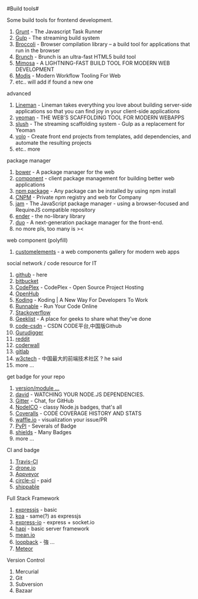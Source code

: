 #Build tools#

Some build tools for frontend development.

1. [Grunt](http://gruntjs.com/) - The Javascript Task Runner
2. [Gulp](http://gulpjs.com/) - The streaming build system
3. [Broccoli](https://github.com/joliss/broccoli) - Browser compilation library – a build tool for applications that run in the browser
4. [Brunch](http://brunch.io/) - Brunch is an ultra-fast HTML5 build tool
5. [Mimosa](http://mimosa.io/) - A LIGHTNING-FAST BUILD TOOL FOR MODERN WEB DEVELOPMENT
6. [Modjs](http://madscript.com/modjs/) - Modern Workflow Tooling For Web
7. etc.. will add if found a new one


advanced

1. [Lineman](http://www.linemanjs.com/) - Lineman takes everything you love about building server-side applications so that you can find joy in your client-side applications
2. [yeoman](http://yeoman.io/) - THE WEB'S SCAFFOLDING TOOL FOR MODERN WEBAPPS
3. [slush](http://klei.github.io/slush) - The streaming scaffolding system - Gulp as a replacement for Yeoman 
4. [volo](https://github.com/volojs/volo) - Create front end projects from templates, add dependencies, and automate the resulting projects
5. etc.. more

package manager

1. [bower](http://bower.io/) - A package manager for the web
2. [component](http://component.io) - client package management for building better web applications
3. [npm package](https://www.npmjs.org/) - Any package can be installed by using npm install
4. [CNPM](http://cnpmjs.org/) - Private npm registry and web for Company
5. [jam](https://github.com/caolan/jam) - The JavaScript package manager - using a browser-focused and RequireJS compatible repository
6. [ender](http://enderjs.com/#news) - the no-library library
7. [duo](https://github.com/duojs/duo) - A next-generation package manager for the front-end.
8. no more pls, too many is ><

web component (polyfill)

1. [customelements](http://customelements.io/) - a web components gallery for modern web apps

social network / code resource for IT

1. [github](http://github.com) - here
2. [bitbucket](https://bitbucket.org) 
3. [CodePlex](https://www.codeplex.com/) - CodePlex - Open Source Project Hosting
4. [OpenHub](https://www.openhub.net/)
5. [Koding](https://koding.com) - Koding | A New Way For Developers To Work
6. [Runnable](http://runnable.com/) - Run Your Code Online
7. [Stackoverflow](http://stackoverflow.com)
8. [Geeklist](http://geekli.st) - A place for geeks to share what they've done
9. [code-csdn](https://code.csdn.net/?ref=toolbar_logo) - CSDN CODE平台,中国版Github
10. [Gurudigger](http://gurudigger.com/)
11. [reddit](http://www.reddit.com/user/huei90/)
12. [coderwall](https://coderwall.com/)
13. [gitlab](https://gitlab.com/)
14. [w3ctech](http://www.w3ctech.com/) - 中国最大的前端技术社区 ? he said
15. more ...

get badge for your repo

1. [version/module ...](http://badge.fury.io/)
2. [david](https://david-dm.org/) - WATCHING YOUR NODE.JS DEPENDENCIES.
3. [Gitter](https://gitter.im) - Chat, for GitHub
4. [NodeICO](https://nodei.co/) - classy Node.js badges, that's all
5. [Coveralls](https://coveralls.io/) - CODE COVERAGE HISTORY AND STATS
6. [waffle.io](https://waffle.io/) - visualization your issue/PR
7. [PyPI](https://pypip.in/) - Severals of Badge
8. [shields](http://shields.io/) - Many Badges
9. more ...

CI and badge

1. [Travis-CI](https://travis-ci.org/)
2. [drone.io](https://drone.io/)
3. [Appveyor](https://ci.appveyor.com)
4. [circle-ci](https://circleci.com/) - paid
5. [shippable](https://www.shippable.com/)

Full Stack Framework

1. [expressjs](expressjs.com) - basic
2. [koa](http://koajs.com/) - same(?) as expressjs
3. [express-io](http://express-io.org/) - express + socket.io
2. [hapi](https://github.com/spumko/hapi) - basic server framework
2. [mean.io](mean.io)
3. [loopback](https://github.com/strongloop/loopback) - 強 ...
4. [Meteor](https://www.meteor.com/)

Version Control

1. Mercurial
2. Git
3. Subversion
4. Bazaar
